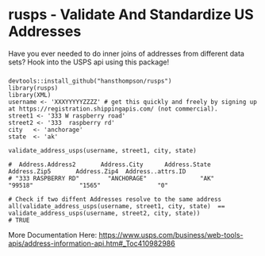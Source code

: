 # rusps -   Validate And Standardize US Addresses 
Have you ever needed to do inner joins of addresses from different data sets? 
Hook into the USPS api using this package!  
### 
```
devtools::install_github("hansthompson/rusps")
library(rusps)
library(XML)
username <- 'XXXYYYYYZZZZ' # get this quickly and freely by signing up at https://registration.shippingapis.com/ (not commercial).
street1 <- '333 W raspberry road'
street2 <- '333  raspberry rd'
city   <- 'anchorage'
state  <- 'ak'

validate_address_usps(username, street1, city, state)

#  Address.Address2       Address.City      Address.State       Address.Zip5       Address.Zip4  Address..attrs.ID 
# "333 RASPBERRY RD"        "ANCHORAGE"               "AK"            "99518"             "1565"                "0" 

# Check if two diffent Addresses resolve to the same address
all(validate_address_usps(username, street1, city, state)  == validate_address_usps(username, street2, city, state))
# TRUE
```

More Documentation Here:
https://www.usps.com/business/web-tools-apis/address-information-api.htm#_Toc410982986

